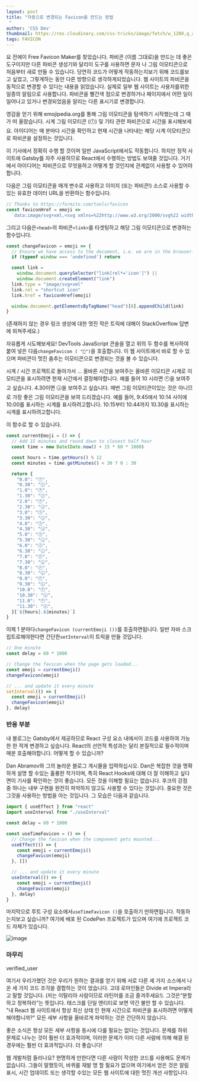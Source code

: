 ```yaml
---
layout: post
title: "자동으로 변경되는 Favicon을 만드는 방법
 "
author: 'CSS Dev'
thumbnail: https://res.cloudinary.com/css-tricks/image/fetch/w_1200,q_auto,f_auto/https://css-tricks.com/wp-content/uploads/2020/12/s_1F9BE3600BEDBA1B5BD220C345E3D4EABFE89DFCD1864FF02E136B57A6D68F19_1606518589522_ScreenShot2020-11-27at3.09.10PM.png
tags: FAVICON
---
```



요 전에이 Free Favicon Maker를 찾았습니다.
 파비콘 (이름 그대로)을 만드는 데 좋은 도구이지만 다른 파비콘 생성기와 달리이 도구를 사용하면 문자 나 그림 이모티콘으로 처음부터 새로 만들 수 있습니다.
 당연히 코드가 어떻게 작동하는지보기 위해 코드를보고 싶었고, 그렇게하는 동안 다른 방향으로 생각하게되었습니다.
 웹 사이트의 파비콘을 동적으로 변경할 수 있다는 내용을 읽었습니다.
 실제로 일부 웹 사이트는 사용자를위한 일종의 알림으로 사용합니다. 파비콘을 빨간색 점으로 변경하거나 페이지에서 어떤 일이 일어나고 있거나 변경되었음을 알리는 다른 표시기로 변경합니다.
 

영감을 얻기 위해 emojipedia.org를 통해 그림 이모티콘을 탐색하기 시작했는데 그 때가 떠 올랐습니다. 시계 그림 이모티콘 (🕛) 및 기타 관련 파비콘으로 시간을 표시해보세요.
 아이디어는 매 분마다 시간을 확인하고 현재 시간을 나타내는 해당 시계 이모티콘으로 파비콘을 설정하는 것입니다.
 

이 기사에서 정확히 수행 할 것이며 일반 JavaScript에서도 작동합니다.
 하지만 정적 사이트에 Gatsby를 자주 사용하므로 React에서 수행하는 방법도 보여줄 것입니다.
 거기에서 아이디어는 파비콘으로 무엇을하고 어떻게 할 것인지에 관계없이 사용할 수 있어야합니다.
 

다음은 그림 이모티콘을 매개 변수로 사용하고 이미지 (또는 파비콘!) 소스로 사용할 수있는 유효한 데이터 URL을 반환하는 함수입니다.
 

```js
// Thanks to https://formito.com/tools/favicon
const faviconHref = emoji =>
  `data:image/svg+xml,<svg xmlns=%22http://www.w3.org/2000/svg%22 width=%22256%22 height=%22256%22 viewBox=%220 0 100 100%22><text x=%2250%%22 y=%2250%%22 dominant-baseline=%22central%22 text-anchor=%22middle%22 font-size=%2280%22>${emoji}</text></svg>`
```

그리고 다음은`<head>`의 파비콘`<link>`를 타겟팅하고 해당 그림 이모티콘으로 변경하는 함수입니다.
 

```js
const changeFavicon = emoji => {
  // Ensure we have access to the document, i.e. we are in the browser.
  if (typeof window === 'undefined') return

  const link =
    window.document.querySelector("link[rel*='icon']") ||
    window.document.createElement("link")
  link.type = "image/svg+xml"
  link.rel = "shortcut icon"
  link.href = faviconHref(emoji)

  window.document.getElementsByTagName("head")[0].appendChild(link)
}
```

(존재하지 않는 경우 링크 생성에 대한 멋진 작은 트릭에 대해이 StackOverflow 답변에 외쳐주세요.)
 

자유롭게 시도해보세요!
 DevTools JavaScript 콘솔을 열고 위의 두 함수를 복사하여 붙여 넣은 다음`changeFavicon ( "💃")`을 호출합니다.
 이 웹 사이트에서 바로 할 수 있으며 파비콘이 멋진 춤추는 이모티콘으로 변경되는 것을 볼 수 있습니다.
 

시계 / 시간 프로젝트로 돌아가서 ... 올바른 시간을 보여주는 올바른 이모티콘 시계로 이모티콘을 표시하려면 현재 시간에서 결정해야합니다.
 예를 들어 10 시라면 🕙을 보여주고 싶습니다.
 4.30이면 🕟을 보여주고 싶습니다.
 매번 그림 이모티콘이있는 것은 아니므로 가장 좋은 그림 이모티콘을 보여 드리겠습니다.
 예를 들어, 9:45에서 10:14 사이에 10:00를 표시하는 시계를 표시하려고합니다.
 10:15부터 10:44까지 10.30을 표시하는 시계를 표시하려고합니다.
 

이 함수로 할 수 있습니다.
 

```js
const currentEmoji = () => {
  // Add 15 minutes and round down to closest half hour
  const time = new Date(Date.now() + 15 * 60 * 1000)

  const hours = time.getHours() % 12
  const minutes = time.getMinutes() < 30 ? 0 : 30

  return {
    "0.0": "🕛",
    "0.30": "🕧",
    "1.0": "🕐",
    "1.30": "🕜",
    "2.0": "🕑",
    "2.30": "🕝",
    "3.0": "🕒",
    "3.30": "🕞",
    "4.0": "🕓",
    "4.30": "🕟",
    "5.0": "🕔",
    "5.30": "🕠",
    "6.0": "🕕",
    "6.30": "🕡",
    "7.0": "🕖",
    "7.30": "🕢",
    "8.0": "🕗",
    "8.30": "🕣",
    "9.0": "🕘",
    "9.30": "🕤",
    "10.0": "🕙",
    "10.30": "🕥",
    "11.0": "🕚",
    "11.30": "🕦",
  }[`${hours}.${minutes}`]
}
```

이제 1 분마다`changeFavicon (currentEmoji ())`를 호출하면됩니다.
 일반 자바 스크립트로해야한다면 간단한`setInterval`이 트릭을 만들 것입니다.
 

```js
// One minute
const delay = 60 * 1000

// Change the favicon when the page gets loaded...
const emoji = currentEmoji()
changeFavicon(emoji)

// ... and update it every minute
setInterval(() => {
  const emoji = currentEmoji()
  changeFavicon(emoji)
}, delay)
```

### 반응 부분
 

내 블로그는 Gatsby에서 제공하므로 React 구성 요소 내에서이 코드를 사용하여 가능한 한 적게 변경하고 싶습니다.
 React의 선언적 특성과는 달리 본질적으로 필수적이며 매분 호출해야합니다.
 어떻게 할 수 있습니까?
 

Dan Abramov와 그의 놀라운 블로그 게시물을 입력하십시오.
 Dan은 복잡한 것을 명확하게 설명 할 수있는 훌륭한 작가이며, 특히 React Hooks에 대해 더 잘 이해하고 싶다면이 기사를 확인하는 것이 좋습니다.
 모든 것을 이해할 필요는 없습니다. 후크의 강점 중 하나는 내부 구현을 완전히 파악하지 않고도 사용할 수 있다는 것입니다.
 중요한 것은 그것을 사용하는 방법을 아는 것입니다.
 그 모습은 다음과 같습니다.
 

```js
import { useEffect } from "react"
import useInterval from "./useInterval"

const delay = 60 * 1000

const useTimeFavicon = () => {
  // Change the favicon when the component gets mounted...
  useEffect(() => {
    const emoji = currentEmoji()
    changeFavicon(emoji)
  }, [])

  // ... and update it every minute
  useInterval(() => {
    const emoji = currentEmoji()
    changeFavicon(emoji)
  }, delay)
}
```

마지막으로 루트 구성 요소에서`useTimeFavicon ()`을 호출하기 만하면됩니다.
 작동하는지보고 싶습니까?
 여기에 배포 된 CodePen 프로젝트가 있으며 여기에 프로젝트 코드 자체가 있습니다.
 

![image](https://i0.wp.com/css-tricks.com/wp-content/uploads/2020/12/s_1F9BE3600BEDBA1B5BD220C345E3D4EABFE89DFCD1864FF02E136B57A6D68F19_1606518589522_ScreenShot2020-11-27at3.09.10PM.png?resize=1212%2C562&ssl=1)

### 마무리
 verified_user

여기서 우리가했던 것은 우리가 원하는 결과를 얻기 위해 서로 다른 세 가지 소스에서 나온 세 가지 코드 조각을 결합하는 것이 었습니다.
 고대 로마인들은 Divide et Impera라고 말할 것입니다.
 (저는 이탈리아 사람이므로 라틴어를 조금 즐겨주세요!).
 그것은“분할하고 정복하라”는 뜻입니다.
 태스크를 단일 엔티티로 보면 약간 불안 할 수 있습니다. "내 React 웹 사이트에서 항상 최신 상태 인 현재 시간으로 파비콘을 표시하려면 어떻게해야합니까?"
 모든 세부 사항을 올바르게 파악하는 것은 간단하지 않습니다.
 

좋은 소식은 항상 모든 세부 사항을 동시에 다룰 필요는 없다는 것입니다. 문제를 하위 문제로 나누는 것이 훨씬 더 효과적이며, 이러한 문제가 이미 다른 사람에 의해 해결 된 경우에는 훨씬 더 효과적입니다.
 더 좋습니다!
 

웹 개발처럼 들리나요?
 현명하게 만한다면 다른 사람이 작성한 코드를 사용해도 문제가 없습니다.
 그들이 말했듯이, 바퀴를 재발 명 할 필요가 없으며 여기에서 얻은 것은 알림 표시, 시간 업데이트 또는 생각할 수있는 모든 웹 사이트에 대한 멋진 개선 사항입니다.
 